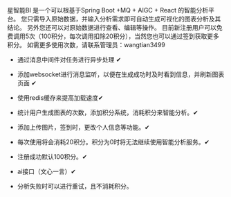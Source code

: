  星智能BI 是一个可以根基于Spring Boot +MQ + AIGC + React 的智能分析平台。
            您只需导入原始数据，并输入分析需求即可自动生成可视化的图表分析及其结论。
            另外您还可以对原始数据进行查看、编辑等操作。
            目前新注册用户可以免费调用5次（100积分，每次调用扣除20积分），当然您也可以通过签到获取更多积分。
            如需更多使用次数，请联系管理员：wangtian3499
 
- 通过消息中间件对任务进行异步处理 ✔

- 添加websocket进行消息监听，以便在生成成功时及时看到信息，并刷新图表页面 ✔

- 使用redis缓存来提高加载速度✔

- 统计用户生成图表的次数，添加积分系统，消耗积分来智能分析。✔

- 添加上传图片，签到时，更改个人信息等功能。✔

- 每次使用将会消耗20积分。积分为0时将无法继续使用智能分析服务。✔

- 注册成功默认100积分。✔

- ai接口（文心一言）✔

- 分析失败时可以进行重试，且不消耗积分。






